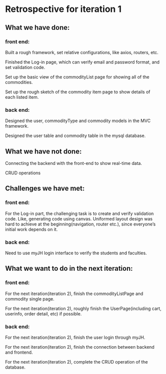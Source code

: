 # Retrospective for iteration 1

## What we have done:
### front end:
Built a rough framework, set relative configurations, like axios, routers, etc.

Finished the Log-in page, which can verify email and password format, and set validation code.

Set up the basic view of the commodityList page for showing all of the commodities.

Set up the rough sketch of the commodity item page to show details of each listed item.

### back end:
Designed the user, commodityType and commodity models in the MVC framework.

Designed the user table and commodity table in the mysql database.

## What we have not done:
Connecting the backend with the front-end to show real-time data.

CRUD operations

## Challenges we have met:

### front end:
For the Log-in part, the challenging task is to create and verify validation code. Like, generating code using canvas.
Uniformed layout design was hard to achieve at the beginning(navigation, router etc.), since everyone’s initial work depends on it.

### back end:
Need to use myJH login interface to verify the students and faculties.

## What we want to do in the next iteration:

### front end:
For the next iteration(iteration 2), finish the commodityListPage and commodity single page.

For the next iteration(iteration 2), roughly finish the UserPage(including cart, userinfo, order detail, etc) if possible.

### back end:
For the next iteration(iteration 2), finish the user login through myJH.

For the next iteration(iteration 2), finish the connection between backend and frontend.

For the next iteration(iteration 2), complete the CRUD operation of the database.
